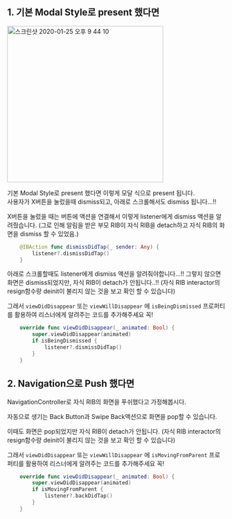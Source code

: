 ##  1. 기본 Modal Style로 present 했다면  

<img width="360" alt="스크린샷 2020-01-25 오후 9 44 10" src="https://user-images.githubusercontent.com/9502063/73121299-0c3dce00-3fbc-11ea-9b4c-40c1d1f096eb.png">

기본 Modal Style로 present 했다면 이렇게 모달 식으로 present 됩니다.  
사용자가 X버튼을 눌렀을때 dismiss되고, 아래로 스크롤해서도 dismiss 됩니다...!! 



X버튼을 눌렀을 때는 버튼에 액션을 연결해서 이렇게 listener에게 dismiss 액션을 알려줬습니다.  (그로 인해 알림을 받은 부모 RIB이 자식 RIB을 detach하고 자식 RIB의 화면을 dismiss 할 수 있었음.)

```swift
    @IBAction func dismissDidTap(_ sender: Any) {
        listener?.dismissDidTap()
    }
```



아래로 스크롤할때도 listener에게 dismiss 액션을 알려줘야합니다...!! 그렇지 않으면 화면은 dismiss되었지만, 자식 RIB이 detach가 안됩니다..!! (자식 RIB interactor의 resign함수랑 deinit이 불리지 않는 것을 보고 확인 할 수 있습니다) 



그래서 `viewDidDisappear` 또는 `viewWillDisappear` 에 `isBeingDismissed` 프로퍼티를 활용하여 리스너에게 알려주는 코드를 추가해주세요 꼭! 

```swift
    override func viewDidDisappear(_ animated: Bool) {
        super.viewDidDisappear(animated)
        if isBeingDismissed {
            listener?.dismissDidTap()
        }
    }
```



## 2. Navigation으로 Push 했다면 

NavigationController로 자식 RIB의 화면을 푸쉬했다고 가정해봅시다. 

자동으로 생기는 Back Button과 Swipe Back액션으로 화면을 pop할 수 있습니다.  

이때도 화면은 pop되었지만 자식 RIB이 detach가 안됩니다.  (자식 RIB interactor의 resign함수랑 deinit이 불리지 않는 것을 보고 확인 할 수 있습니다) 



그래서 `viewDidDisappear` 또는 `viewWillDisappear` 에 `isMovingFromParent` 프로퍼티를 활용하여 리스너에게 알려주는 코드를 추가해주세요 꼭! 



```swift
    override func viewDidDisappear(_ animated: Bool) {
        super.viewDidDisappear(animated)
        if isMovingFromParent {
            listener?.backDidTap()
        }
    }
```

